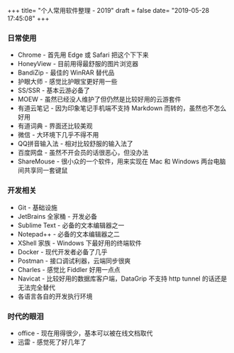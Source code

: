 +++
title= "个人常用软件整理 - 2019"
draft = false
date= "2019-05-28 17:45:08"
+++

### 日常使用

- Chrome - 首先用 Edge 或 Safari 把这个下下来
- HoneyView - 目前用得最舒服的图片浏览器
- BandiZip - 最佳的 WinRAR 替代品
- 护眼大师 - 感觉比护眼宝更好用一些
- SS/SSR - 基本云游必备了
- MOEW - 虽然已经没人维护了但仍然是比较好用的云游套件
- 有道云笔记 - 因为印象笔记手机端不支持 Markdown 而转的，虽然也不怎么好用
- 有道词典 - 界面还比较美观
- 微信 - 大环境下几乎不得不用
- QQ拼音输入法 - 相对比较舒服的输入法了
- 百度网盘 - 虽然不开会员的话很恶心，但没办法
- ShareMouse - 很小众的一个软件，用来实现在 Mac 和 Windows 两台电脑间共享同一套键鼠

### 开发相关

- Git - 基础设施
- JetBrains 全家桶 - 开发必备
- Sublime Text - 必备的文本编辑器之一
- Notepad++ - 必备的文本编辑器之二
- XShell 家族 - Windows 下最好用的终端软件
- Docker - 现代开发者必备了几乎
- Postman - 接口调试利器，云端同步很爽
- Charles - 感觉比 Fiddler 好用一点点
- Navicat - 比较好用的数据库客户端，DataGrip 不支持 http tunnel 的话还是无法完全替代
- 各语言各自的开发执行环境

### 时代的眼泪

- office - 现在用得很少，基本可以被在线文档取代
- 迅雷 - 感觉死了好几年了